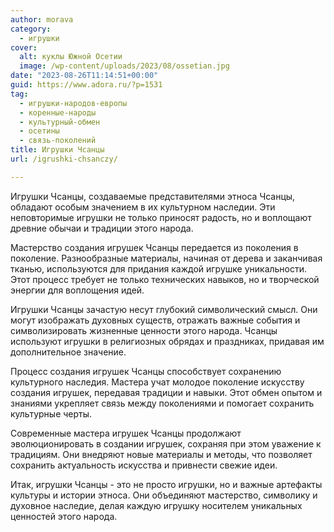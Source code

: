 ```yaml
---
author: morava
category:
  - игрушки
cover:
  alt: куклы Южной Осетии
  image: /wp-content/uploads/2023/08/ossetian.jpg
date: "2023-08-26T11:14:51+00:00"
guid: https://www.adora.ru/?p=1531
tag:
  - игрушки-народов-европы
  - коренные-народы
  - культурный-обмен
  - осетины
  - связь-поколений
title: Игрушки Чсанцы
url: /igrushki-chsanczy/

---
```

Игрушки Чсанцы, создаваемые представителями этноса Чсанцы, обладают особым значением в их культурном наследии. Эти неповторимые игрушки не только приносят радость, но и воплощают древние обычаи и традиции этого народа.

Мастерство создания игрушек Чсанцы передается из поколения в поколение. Разнообразные материалы, начиная от дерева и заканчивая тканью, используются для придания каждой игрушке уникальности. Этот процесс требует не только технических навыков, но и творческой энергии для воплощения идей.

Игрушки Чсанцы зачастую несут глубокий символический смысл. Они могут изображать духовных существ, отражать важные события и символизировать жизненные ценности этого народа. Чсанцы используют игрушки в религиозных обрядах и праздниках, придавая им дополнительное значение.

Процесс создания игрушек Чсанцы способствует сохранению культурного наследия. Мастера учат молодое поколение искусству создания игрушек, передавая традиции и навыки. Этот обмен опытом и знаниями укрепляет связь между поколениями и помогает сохранить культурные черты.

Современные мастера игрушек Чсанцы продолжают эволюционировать в создании игрушек, сохраняя при этом уважение к традициям. Они внедряют новые материалы и методы, что позволяет сохранить актуальность искусства и привнести свежие идеи.

Итак, игрушки Чсанцы \- это не просто игрушки, но и важные артефакты культуры и истории этноса. Они объединяют мастерство, символику и духовное наследие, делая каждую игрушку носителем уникальных ценностей этого народа.
